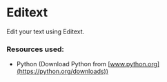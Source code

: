 # Editext

Edit your text using Editext.

### Resources used:

- Python (Download Python from [www.python.org](https://python.org/downloads))

